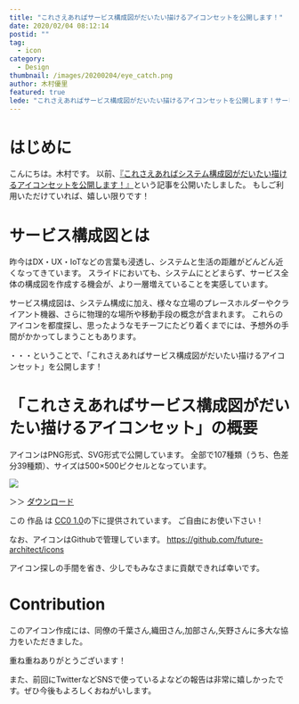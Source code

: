 ```yaml
---
title: "これさえあればサービス構成図がだいたい描けるアイコンセットを公開します！"
date: 2020/02/04 08:12:14
postid: ""
tag:
  - icon
category:
  - Design
thumbnail: /images/20200204/eye_catch.png
author: 木村優里
featured: true
lede: "これさえあればサービス構成図がだいたい描けるアイコンセットを公開します！サービス構成図は、システム構成に加え、様々な立場のプレースホルダーやクライアント機器、さらに物理的な場所や移動手段の概念が含まれます。これらのアイコンを都度探し、思ったようなモチーフにたどり着くまでには、予想外の手間がかかってしまうこともあります。そういった場合にぜひこのアイコンを活用してみてください"
---
```

# はじめに

こんにちは。木村です。
以前、[『これさえあればシステム構成図がだいたい描けるアイコンセットを公開します！』](/articles/20160721/)という記事を公開いたしました。
もしご利用いただけていれば、嬉しい限りです！


# サービス構成図とは

昨今はDX・UX・IoTなどの言葉も浸透し、システムと生活の距離がどんどん近くなってきています。
スライドにおいても、システムにとどまらず、サービス全体の構成図を作成する機会が、より一層増えていることを実感しています。

サービス構成図は、システム構成に加え、様々な立場のプレースホルダーやクライアント機器、さらに物理的な場所や移動手段の概念が含まれます。
これらのアイコンを都度探し、思ったようなモチーフにたどり着くまでには、予想外の手間がかかってしまうこともあります。

・・・ということで、「これさえあればサービス構成図がだいたい描けるアイコンセット」を公開します！

# 「これさえあればサービス構成図がだいたい描けるアイコンセット」の概要

アイコンはPNG形式、SVG形式で公開しています。
全部で107種類（うち、色差分39種類）、サイズは500×500ピクセルとなっています。


<img src="/images/20200204/list.png" loading="lazy">


＞＞ [ダウンロード](https://github.com/future-architect/icons/releases/download/v_1.1.0/v_1.1.0-icons.zip)

この 作品 は [CC0 1.0](https://creativecommons.org/publicdomain/zero/1.0/deed.ja)の下に提供されています。
ご自由にお使い下さい！

なお、アイコンはGithubで管理しています。
https://github.com/future-architect/icons

アイコン探しの手間を省き、少しでもみなさまに貢献できれば幸いです。


# Contribution

このアイコン作成には、同僚の千葉さん,織田さん,加部さん,矢野さんに多大な協力をいただきました。

重ね重ねありがとうございます！

また、前回にTwitterなどSNSで使っているよなどの報告は非常に嬉しかったです。ぜひ今後もよろしくおねがいします。
